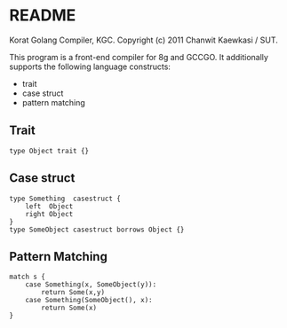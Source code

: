 README
======

Korat Golang Compiler, KGC.
Copyright (c) 2011 Chanwit Kaewkasi / SUT.

This program is a front-end compiler for 8g and GCCGO.
It additionally supports the following language constructs:

  * trait
  * case struct
  * pattern matching

Trait
-----

    type Object trait {}


Case struct
-----------

    type Something  casestruct {
        left  Object
        right Object
    }
    type SomeObject casestruct borrows Object {}


Pattern Matching
----------------

    match s {
        case Something(x, SomeObject(y)):
            return Some(x,y)
        case Something(SomeObject(), x):
            return Some(x)
    }

